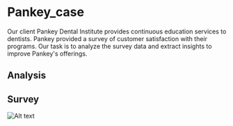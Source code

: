 # Pankey_case
Our client Pankey Dental Institute provides continuous education services to dentists. Pankey provided a survey of customer satisfaction with their programs. Our task is to analyze the survey data and extract insights to improve Pankey's offerings. 
## Analysis

## Survey
![Alt text]()
